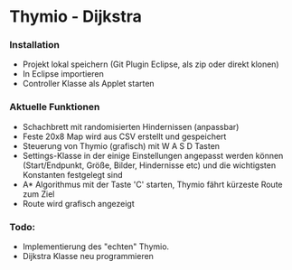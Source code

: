 # Thymio - Dijkstra

### Installation
* Projekt lokal speichern (Git Plugin Eclipse, als zip oder direkt klonen)
* In Eclipse importieren
* Controller Klasse als Applet starten

### Aktuelle Funktionen

   - Schachbrett mit randomisierten Hindernissen (anpassbar)
   - Feste 20x8 Map wird aus CSV erstellt und gespeichert
   - Steuerung von Thymio (grafisch) mit W A S D Tasten
   - Settings-Klasse in der einige Einstellungen angepasst werden können (Start/Endpunkt, Größe, Bilder, Hindernisse etc) und die wichtigsten Konstanten festgelegt sind
   - A* Algorithmus mit der Taste 'C' starten, Thymio fährt kürzeste Route zum Ziel
   - Route wird grafisch angezeigt

### Todo:
   - Implementierung des "echten" Thymio.
   - Dijkstra Klasse neu programmieren


